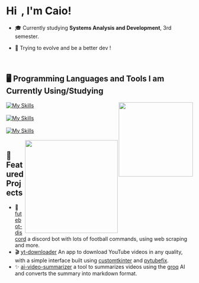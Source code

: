 <h1 align="left">Hi <img src="https://raw.githubusercontent.com/kaueMarques/kaueMarques/master/hi.gif" height="5px">, I'm Caio!</h1>

- 🎓 Currently studying **Systems Analysis and Development**, 3rd semester.
- 🌱 Trying to evolve and be a better dev !

  <br>

## 🖥️ Programming Languages and Tools I am Currently Using/Studying
<img align="right" width="200" src="https://media1.giphy.com/media/v1.Y2lkPTc5MGI3NjExdXV6Yzdld25tajU1bHZ5cjQ3c25oM2dhM21wZnUyeXU0dHBwOHI4NiZlcD12MV9pbnRlcm5hbF9naWZfYnlfaWQmY3Q9cw/tRhK7Yrv6BwZL66Dt5/giphy.gif"
/>
[![My Skills](https://skillicons.dev/icons?i=python,java)](https://skillicons.dev)<br><br>
[![My Skills](https://skillicons.dev/icons?i=vscode,git,github,docker,mysql)](https://skillicons.dev)<br><br>
[![My Skills](https://skillicons.dev/icons?i=html,css,javascript)](https://skillicons.dev)<br><br>
<img align="right" width="250" src="https://especiais.g1.globo.com/fantastico/pegue-aqui-o-seu-gif-natalino/cavalinho-do-Santos.gif"
/>
## 🚀 Featured Projects

- 🤖 [futebot-discord](github.com/notlemos/futebot-discord) a discord bot with lots of football commands, using web scraping and more.
- 🎬 [yt-downloader](https://github.com/notlemos/yt-downloader) An app to download YouTube videos in any quality, with a simple interface built using [customtkinter](https://github.com/TomSchimansky/CustomTkinter) and [pytubefix](https://pypi.org/project/pytubefix/).
- ✨ [ai-video-summarizer](https://github.com/notlemos/video-summarizer) a tool to summarizes videos using the [groq](https://console.groq.com/docs/api-reference#batches-create) AI and converts the summary into markdown format.

